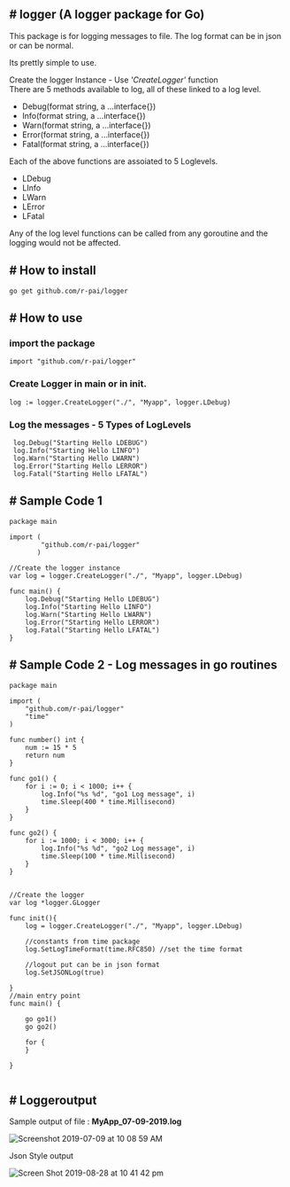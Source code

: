 ## # logger (A logger package for Go)

This package is for logging messages to file. 
The log format can be in json or can be normal.

Its prettly simple to use. 

Create the logger Instance - Use *'CreateLogger'* function  
There are 5 methods available to log, all of these linked to a log level.
- Debug(format string, a ...interface{})
- Info(format string, a ...interface{})
- Warn(format string, a ...interface{})
- Error(format string, a ...interface{})
- Fatal(format string, a ...interface{})

Each of the above functions are assoiated to 5 Loglevels.
- LDebug 
- LInfo
- LWarn
- LError
- LFatal

Any of the log level functions can be called from any goroutine and the logging would not be affected.  

## # How to install
```
go get github.com/r-pai/logger
```

## # How to use

### import the package
```golang
import "github.com/r-pai/logger"
```
### Create Logger in main or in init.  

```golang
log := logger.CreateLogger("./", "Myapp", logger.LDebug)
```
### Log the messages - 5 Types of LogLevels 
```golang
 log.Debug("Starting Hello LDEBUG")
 log.Info("Starting Hello LINFO")
 log.Warn("Starting Hello LWARN")
 log.Error("Starting Hello LERROR")
 log.Fatal("Starting Hello LFATAL")
```
## # Sample Code 1
```golang
package main

import ( 
        "github.com/r-pai/logger"
       )

//Create the logger instance
var log = logger.CreateLogger("./", "Myapp", logger.LDebug)

func main() {
	log.Debug("Starting Hello LDEBUG")
	log.Info("Starting Hello LINFO")
	log.Warn("Starting Hello LWARN")
	log.Error("Starting Hello LERROR")
	log.Fatal("Starting Hello LFATAL")
}
```

## # Sample Code 2 - Log messages in go routines
```golang
package main

import (
	"github.com/r-pai/logger"
	"time"
)

func number() int {
	num := 15 * 5
	return num
}

func go1() {
	for i := 0; i < 1000; i++ {
		log.Info("%s %d", "go1 Log message", i)
		time.Sleep(400 * time.Millisecond)
	}
}

func go2() {
	for i := 1000; i < 3000; i++ {
		log.Info("%s %d", "go2 Log message", i)
		time.Sleep(100 * time.Millisecond)
	}
}


//Create the logger
var log *logger.GLogger

func init(){
	log = logger.CreateLogger("./", "Myapp", logger.LDebug)

	//constants from time package
	log.SetLogTimeFormat(time.RFC850) //set the time format

	//logout put can be in json format
	log.SetJSONLog(true)

}
//main entry point
func main() {

	go go1()
	go go2()

	for {
	}

}


```
## # Loggeroutput

Sample output of file : **MyApp_07-09-2019.log**


![Screenshot 2019-07-09 at 10 08 59 AM](https://user-images.githubusercontent.com/33278265/60861025-81bb9a00-a236-11e9-8697-a8e330dfd0f0.png)

Json Style output

![Screen Shot 2019-08-28 at 10 41 42 pm](https://user-images.githubusercontent.com/33278265/63877584-86eec700-c9e5-11e9-943a-1471e91f8149.png)




